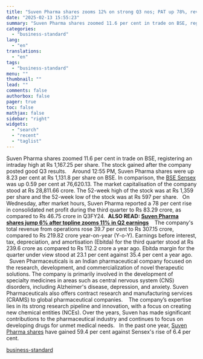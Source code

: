 ```yaml
---
title: "Suven Pharma shares zooms 12% on strong Q3 nos; PAT up 78%, rev 39%"
date: "2025-02-13 15:55:23"
summary: "Suven Pharma shares zoomed 11.6 per cent in trade on BSE, registering an intraday high at Rs 1,167.25 per share. The stock gained after the company posted good Q3 results. Around 12:55 PM, Suven Pharma shares were up 8.23 per cent at Rs 1,131.8 per share on BSE. In comparison,..."
categories:
  - "business-standard"
lang:
  - "en"
translations:
  - "en"
tags:
  - "business-standard"
menu: ""
thumbnail: ""
lead: ""
comments: false
authorbox: false
pager: true
toc: false
mathjax: false
sidebar: "right"
widgets:
  - "search"
  - "recent"
  - "taglist"
---
```


Suven Pharma shares zoomed 11.6 per cent in trade on BSE, registering an intraday high at Rs 1,167.25 per share. The stock gained after the company posted good Q3 results. 
 
Around 12:55 PM, Suven Pharma shares were up 8.23 per cent at Rs 1,131.8 per share on BSE. In comparison, the [BSE Sensex](https://www.business-standard.com/markets/sp-bse-sensex-share-price-20558.html) was up 0.59 per cent at 76,620.13. The market capitalisation of the company stood at Rs 28,811.66 crore. The 52-week high of the stock was at Rs 1,359 per share and the 52-week low of the stock was at Rs 597 per share.
 
On Wednesday, after market hours, Suven Pharma reported a 78 per cent rise in consolidated net profit during the third quarter to Rs 83.29 crore, as compared to Rs 46.75 crore in Q3FY24. 
**ALSO READ: [Suven Pharma shares jump 6% after topline zooms 11% in Q2 earnings](https://www.business-standard.com/markets/news/suven-pharma-shares-jump-6-after-topline-zooms-11-in-q2-earnings-124111300789_1.html)** 
 
The company's total revenue from operations rose 39.7 per cent to Rs 307.15 crore, compared to Rs 219.82 crore year-on-year (Y-o-Y). Earnings before interest, tax, depreciation, and amortisation (Ebitda) for the third quarter stood at Rs 239.6 crore as compared to Rs 112.2 crore a year ago. Ebitda margin for the quarter under view stood at 23.1 per cent against 35.4 per cent a year ago. 
 
Suven Pharmaceuticals is an Indian pharmaceutical company focused on the research, development, and commercialization of novel therapeutic solutions. The company is primarily involved in the development of specialty medicines in areas such as central nervous system (CNS) disorders, including Alzheimer's disease, depression, and anxiety. Suven Pharmaceuticals also offers contract research and manufacturing services (CRAMS) to global pharmaceutical companies. 
 
The company’s expertise lies in its strong research pipeline and innovation, with a focus on creating new chemical entities (NCEs). Over the years, Suven has made significant contributions to the pharmaceutical industry and continues to focus on developing drugs for unmet medical needs.
 
In the past one year, [Suven Pharma shares](https://www.business-standard.com/markets/suven-pharmaceuticals-ltd-share-price-74679.html) have gained 59.4 per cent against Sensex's rise of 6.4 per cent.

[business-standard](https://www.business-standard.com/markets/news/suven-pharma-shares-zooms-12-on-strong-q3-nos-pat-up-78-rev-39-125021300749_1.html)
